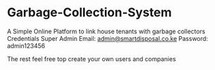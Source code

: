 # Garbage-Collection-System
A Simple Online Platform to link house tenants with garbage collectors
Credentials
Super Admin
Email: admin@smartdisposal.co.ke
Password: admin123456

The rest feel free top create your own users and companies
